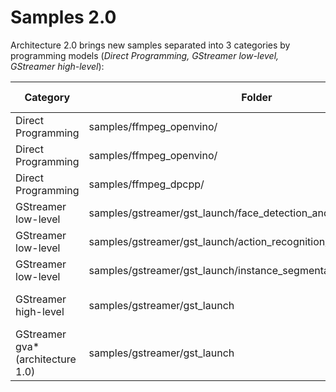 # Samples 2.0

Architecture 2.0 brings new samples separated into 3 categories by
programming models (*Direct Programming, GStreamer low-level, GStreamer
high-level*):

| Category | Folder | Sample(s) | #1 used | #2 used | #3 used |
|---|---|---|---|---|---|
| Direct Programming | samples/ffmpeg_openvino/ | decode_inference | No | No | No |
| Direct Programming | samples/ffmpeg_openvino/ | decode_resize_inference | Yes | Yes | No |
| Direct Programming | samples/ffmpeg_dpcpp/ | rgb_to_grayscale | Yes | Yes | No |
| GStreamer low-level | samples/gstreamer/gst_launch/face_detection_and_classification_bins/ | face_detection_and_classification_cpu.sh<br>face_detection_and_classification_gpu.sh | No | Yes | No |
| GStreamer low-level | samples/gstreamer/gst_launch/action_recognition/ | action_recognition.sh | No | Yes | Yes |
| GStreamer low-level | samples/gstreamer/gst_launch/instance_segmentation/ | instance_segmentation.sh | No | Yes | Yes |
| GStreamer high-level | samples/gstreamer/gst_launch | All other GStreamer samples<br>if set environment variable export DLSTREAMER_GEN=2 | No | No | Yes |
| GStreamer gva* (architecture 1.0) | samples/gstreamer/gst_launch | All GStreamer samples<br>using PV-quality gva* elements | No | No | No |
